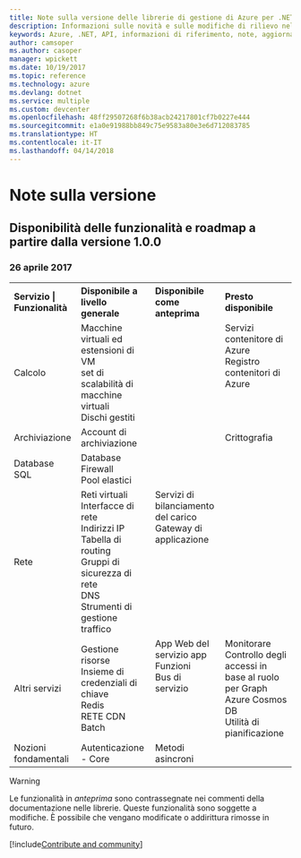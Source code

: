 ```yaml
---
title: Note sulla versione delle librerie di gestione di Azure per .NET | Microsoft Docs
description: Informazioni sulle novità e sulle modifiche di rilievo nelle librerie di gestione di Azure per .NET.
keywords: Azure, .NET, API, informazioni di riferimento, note, aggiornamenti, deprecare
author: camsoper
ms.author: casoper
manager: wpickett
ms.date: 10/19/2017
ms.topic: reference
ms.technology: azure
ms.devlang: dotnet
ms.service: multiple
ms.custom: devcenter
ms.openlocfilehash: 48ff29507268f6b38acb24217801cf7b0227e444
ms.sourcegitcommit: e1a0e91988bb849c75e9583a80e3e6d712083785
ms.translationtype: HT
ms.contentlocale: it-IT
ms.lasthandoff: 04/14/2018
---
```

# <a name="release-notes"></a>Note sulla versione 

## <a name="feature-availability-and-road-map-as-of-version-100"></a>Disponibilità delle funzionalità e roadmap a partire dalla versione 1.0.0 ##
### <a name="april-26-2017"></a>26 aprile 2017

<table>
  <tr>
    <th align="left">Servizio | Funzionalità</th>
    <th align="left">Disponibile a livello generale</th>
    <th align="left">Disponibile come anteprima</th>
    <th align="left">Presto disponibile</th>
  </tr>
  <tr>
    <td>Calcolo</td>
    <td>Macchine virtuali ed estensioni di VM<br>set di scalabilità di macchine virtuali<br>Dischi gestiti</td>
    <td></td>
    <td valign="top">Servizi contenitore di Azure<br>Registro contenitori di Azure</td>
  </tr>
  <tr>
    <td>Archiviazione</td>
    <td>Account di archiviazione</td>
    <td></td>
    <td>Crittografia</td>
  </tr>
  <tr>
    <td>Database SQL</td>
    <td>Database<br>Firewall<br>Pool elastici</td>
    <td></td>
    <td valign="top"></td>
  </tr>
  <tr>
    <td>Rete</td>
    <td>Reti virtuali<br>Interfacce di rete<br>Indirizzi IP<br>Tabella di routing<br>Gruppi di sicurezza di rete<br>DNS<br>Strumenti di gestione traffico</td>
    <td valign="top">Servizi di bilanciamento del carico<br>Gateway di applicazione</td>
    <td valign="top"></td>
  </tr>
  <tr>
    <td>Altri servizi</td>
    <td>Gestione risorse<br>Insieme di credenziali di chiave<br>Redis<br>RETE CDN<br>Batch</td>
    <td valign="top">App Web del servizio app<br>Funzioni<br>Bus di servizio</td>
    <td valign="top">Monitorare<br>Controllo degli accessi in base al ruolo per Graph<br>Azure Cosmos DB<br>Utilità di pianificazione</td>
  </tr>
  <tr>
    <td>Nozioni fondamentali</td>
    <td>Autenticazione - Core</td>
    <td>Metodi asincroni</td>
    <td valign="top"></td>
  </tr>
</table>

> [!WARNING] 
> Le funzionalità in *anteprima* sono contrassegnate nei commenti della documentazione nelle librerie. Queste funzionalità sono soggette a modifiche. È possibile che vengano modificate o addirittura rimosse in futuro.

[!include[Contribute and community](includes/contribute.md)]
